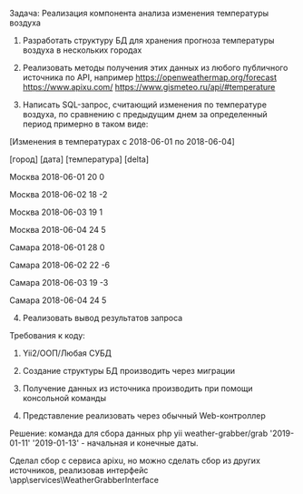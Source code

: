 Задача: Реализация компонента анализа изменения температуры воздуха

1. Разработать структуру БД для хранения прогноза температуры воздуха в нескольких городах

2. Реализовать методы получения этих данных из любого публичного источника по API, например     https://openweathermap.org/forecast   https://www.apixu.com/     https://www.gismeteo.ru/api/#temperature

3. Написать SQL-запрос, считающий изменения по температуре воздуха, по сравнению с предыдущим днем за определенный период примерно в таком виде:

[Изменения в температурах с 2018-06-01 по 2018-06-04]

[город] [дата] [температура] [delta]

Москва   2018-06-01   20    0

Москва   2018-06-02   18    -2

Москва   2018-06-03   19    1

Москва   2018-06-04   24    5

Самара   2018-06-01   28    0

Самара   2018-06-02   22    -6

Самара   2018-06-03   19    -3

Самара   2018-06-04   24    5

4. Реализовать вывод результатов запроса

 

Требования к коду:

1. Yii2/ООП/Любая СУБД
2. Создание структуры БД производить через миграции
3. Получение данных из источника производить при помощи консольной команды

4. Представление реализовать через обычный Web-контроллер


Решение:
команда для сбора данных php yii weather-grabber/grab '2019-01-11'  '2019-01-13' - начальная и конечные даты.

Сделал сбор с сервиса apixu, но можно сделать сбор из других источников, реализовав интерфейс \app\services\WeatherGrabberInterface
